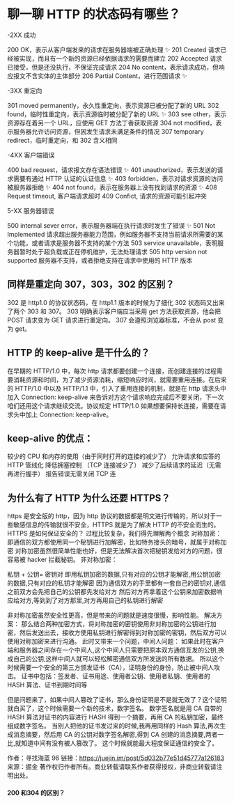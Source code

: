 # 聊一聊 HTTP 的状态码有哪些？

-2XX 成功

200 OK，表示从客户端发来的请求在服务器端被正确处理 ✨
201 Created 请求已经被实现，而且有一个新的资源已经依据请求的需要而建立
202 Accepted 请求已接受，但是还没执行，不保证完成请求
204 No content，表示请求成功，但响应报文不含实体的主体部分
206 Partial Content，进行范围请求 ✨

-3XX 重定向

301 moved permanently，永久性重定向，表示资源已被分配了新的 URL
302 found，临时性重定向，表示资源临时被分配了新的 URL ✨
303 see other，表示资源存在着另一个 URL，应使用 GET 方法丁香获取资源
304 not modified，表示服务器允许访问资源，但因发生请求未满足条件的情况
307 temporary redirect，临时重定向，和 302 含义相同

-4XX 客户端错误

400 bad request，请求报文存在语法错误 ✨
401 unauthorized，表示发送的请求需要有通过 HTTP 认证的认证信息 ✨
403 forbidden，表示对请求资源的访问被服务器拒绝 ✨
404 not found，表示在服务器上没有找到请求的资源 ✨
408 Request timeout, 客户端请求超时
409 Confict, 请求的资源可能引起冲突

5-XX 服务器错误

500 internal sever error，表示服务器端在执行请求时发生了错误 ✨
501 Not Implemented 请求超出服务器能力范围，例如服务器不支持当前请求所需要的某个功能，或者请求是服务器不支持的某个方法
503 service unavailable，表明服务器暂时处于超负载或正在停机维护，无法处理请求
505 http version not supported 服务器不支持，或者拒绝支持在请求中使用的 HTTP 版本

## 同样是重定向 307，303，302 的区别？

302 是 http1.0 的协议状态码，在 http1.1 版本的时候为了细化 302 状态码又出来了两个 303 和 307。
303 明确表示客户端应当采用 get 方法获取资源，他会把 POST 请求变为 GET 请求进行重定向。
307 会遵照浏览器标准，不会从 post 变为 get。

## HTTP 的 keep-alive 是干什么的？

在早期的 HTTP/1.0 中，每次 http 请求都要创建一个连接，而创建连接的过程需要消耗资源和时间，为了减少资源消耗，缩短响应时间，就需要重用连接。在后来的 HTTP/1.0 中以及 HTTP/1.1 中，引入了重用连接的机制，就是在 http 请求头中加入 Connection: keep-alive 来告诉对方这个请求响应完成后不要关闭，下一次咱们还用这个请求继续交流。协议规定 HTTP/1.0 如果想要保持长连接，需要在请求头中加上 Connection: keep-alive。

## keep-alive 的优点：

较少的 CPU 和内存的使用（由于同时打开的连接的减少了）
允许请求和应答的 HTTP 管线化
降低拥塞控制 （TCP 连接减少了）
减少了后续请求的延迟（无需再进行握手）
报告错误无需关闭 TCP 连

## 为什么有了 HTTP 为什么还要 HTTPS？

https 是安全版的 http，因为 http 协议的数据都是明文进行传输的，所以对于一些敏感信息的传输就很不安全，HTTPS 就是为了解决 HTTP 的不安全而生的。
HTTPS 是如何保证安全的？
过程比较复杂，我们得先理解两个概念
对称加密：即通信的双方都使用同一个秘钥进行加解密，比如特务接头的暗号，就属于对称加密
对称加密虽然很简单性能也好，但是无法解决首次把秘钥发给对方的问题，很容易被 hacker 拦截秘钥。
非对称加密：

私钥 + 公钥= 密钥对
即用私钥加密的数据,只有对应的公钥才能解密,用公钥加密的数据,只有对应的私钥才能解密
因为通信双方的手里都有一套自己的密钥对,通信之前双方会先把自己的公钥都先发给对方
然后对方再拿着这个公钥来加密数据响应给对方,等到到了对方那里,对方再用自己的私钥进行解密

非对称加密虽然安全性更高，但是带来的问题就是速度很慢，影响性能。
解决方案：
那么结合两种加密方式，将对称加密的密钥使用非对称加密的公钥进行加密，然后发送出去，接收方使用私钥进行解密得到对称加密的密钥，然后双方可以使用对称加密来进行沟通。
此时又带来一个问题，中间人问题：
如果此时在客户端和服务器之间存在一个中间人,这个中间人只需要把原本双方通信互发的公钥,换成自己的公钥,这样中间人就可以轻松解密通信双方所发送的所有数据。
所以这个时候需要一个安全的第三方颁发证书（CA），证明身份的身份，防止被中间人攻击。
证书中包括：签发者、证书用途、使用者公钥、使用者私钥、使用者的 HASH 算法、证书到期时间等

但是问题来了，如果中间人篡改了证书，那么身份证明是不是就无效了？这个证明就白买了，这个时候需要一个新的技术，数字签名。
数字签名就是用 CA 自带的 HASH 算法对证书的内容进行 HASH 得到一个摘要，再用 CA 的私钥加密，最终组成数字签名。
当别人把他的证书发过来的时候,我再用同样的 Hash 算法,再次生成消息摘要，然后用 CA 的公钥对数字签名解密,得到 CA 创建的消息摘要,两者一比,就知道中间有没有被人篡改了。
这个时候就能最大程度保证通信的安全了。

作者：寻找海蓝 96
链接：https://juejin.im/post/5d032b77e51d45777a126183
来源：掘金
著作权归作者所有。商业转载请联系作者获得授权，非商业转载请注明出处。







#### 200 和304 的区别？

